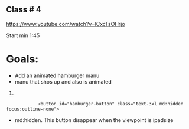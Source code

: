 ## Class # 4
https://www.youtube.com/watch?v=lCxcTsOHrjo

Start min 1:45

# Goals:
- Add an animated hamburger manu
- manu that shos up and also is animated


1. 

                <button id="hamburger-button" class="text-3xl md:hidden focus:outline-none">
- md:hidden. This button disappear when the viewpoint is ipadsize

<nav class="hidden md:block space-x-8 text-xl" 
- hidden md:block. The contrary of the button. The nav bar appears when the viewpoint is bigger than the ipad size


2. tailwind.config.js. Animation Explanation 2:00.
- It requires changes in <tailwind.config.js>, <index.html> and create a folder for javaScript <js>, inside the file <main.js>
2.1- Add the animation configuration. tailwind.config.js:
      keyframes: {
        'open-menu': {
          '0%': { transform: 'scaleY(0)' },
          '80%': { transform: 'scaleY(1.2)' },
          '100%': { transform: 'scaleY(1)' },
        },
      },
      animation: {
        'open-menu': 'open-menu 0.5s ease-in-out forwards',
      }

2.2 Add animation classes to the humgurger button index.html:
            class="absolute top-0 bg-black w-full text-5xl flex-col justify-content-center origin-top animate-open-menu hidden"
* We have to delete <flex> and add <origin-top animate-open-menu hidden>

2.3 Create the javaScrpt file in order to hide and make visible the button. main.js: Explanation 2:04
const initApp = () => {
    const hamburgerBtn = document.getElementById('hamburger-button')
    const mobileMenu = document.getElementById('mobile-menu')

    const toggleMenu = () => {
        mobileMenu.classList.toggle('hidden')
        mobileMenu.classList.toggle('flex')
        hamburgerBtn.classList.toggle('toggle-btn')
    }

    hamburgerBtn.addEventListener('click', toggleMenu)
    mobileMenu.addEventListener('click', toggleMenu)
}

document.addEventListener('DOMContentLoaded', initApp)

2.4 Add the javascript to the html. index.html:
    <script src="js/main.js" defer></script>

2.5 Tell tailwind to watch changes in the javascript files too. tailwind.config.js:
  content: ["./build/*.html", "./build/js/*.js"],
